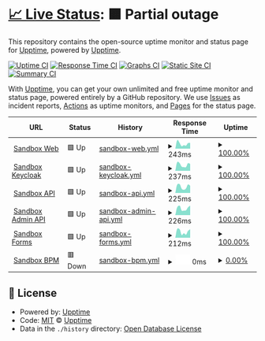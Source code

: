 # [📈 Live Status](https://app3.aot-technologies.com): <!--live status--> **🟧 Partial outage**

This repository contains the open-source uptime monitor and status page for [Upptime](https://upptime.js.org), powered by [Upptime](https://github.com/upptime/upptime).

[![Uptime CI](https://github.com/AOT-Technologies/forms-flow-ai/workflows/Uptime%20CI/badge.svg)](https://github.com/AOT-Technologies/forms-flow-ai/actions?query=workflow%3A%22Uptime+CI%22)
[![Response Time CI](https://github.com/AOT-Technologies/forms-flow-ai/workflows/Response%20Time%20CI/badge.svg)](https://github.com/AOT-Technologies/forms-flow-ai/actions?query=workflow%3A%22Response+Time+CI%22)
[![Graphs CI](https://github.com/AOT-Technologies/forms-flow-ai/workflows/Graphs%20CI/badge.svg)](https://github.com/AOT-Technologies/forms-flow-ai/actions?query=workflow%3A%22Graphs+CI%22)
[![Static Site CI](https://github.com/AOT-Technologies/forms-flow-ai/workflows/Static%20Site%20CI/badge.svg)](https://github.com/AOT-Technologies/forms-flow-ai/actions?query=workflow%3A%22Static+Site+CI%22)
[![Summary CI](https://github.com/AOT-Technologies/forms-flow-ai/workflows/Summary%20CI/badge.svg)](https://github.com/AOT-Technologies/forms-flow-ai/actions?query=workflow%3A%22Summary+CI%22)

With [Upptime](https://upptime.js.org), you can get your own unlimited and free uptime monitor and status page, powered entirely by a GitHub repository. We use [Issues](https://github.com/upptime/upptime/issues) as incident reports, [Actions](https://github.com/AOT-Technologies/forms-flow-ai/actions) as uptime monitors, and [Pages](https://app3.aot-technologies.com) for the status page.

<!--start: status pages-->
<!-- This summary is generated by Upptime (https://github.com/upptime/upptime) -->
<!-- Do not edit this manually, your changes will be overwritten -->
<!-- prettier-ignore -->
| URL | Status | History | Response Time | Uptime |
| --- | ------ | ------- | ------------- | ------ |
| <img alt="" src="https://icons.duckduckgo.com/ip3/trynow-formsflow-web.aot-technologies.com.ico" height="13"> [Sandbox Web](https://trynow-formsflow-web.aot-technologies.com/tenant/formsflowai) | 🟩 Up | [sandbox-web.yml](https://github.com/AOT-Technologies/forms-flow-upptime/commits/HEAD/history/sandbox-web.yml) | <details><summary><img alt="Response time graph" src="./graphs/sandbox-web/response-time-week.png" height="20"> 243ms</summary><br><a href="https://AOT-Technologies.github.io/forms-flow-upptime/history/sandbox-web"><img alt="Response time 251" src="https://img.shields.io/endpoint?url=https%3A%2F%2Fraw.githubusercontent.com%2FAOT-Technologies%2Fforms-flow-upptime%2FHEAD%2Fapi%2Fsandbox-web%2Fresponse-time.json"></a><br><a href="https://AOT-Technologies.github.io/forms-flow-upptime/history/sandbox-web"><img alt="24-hour response time 179" src="https://img.shields.io/endpoint?url=https%3A%2F%2Fraw.githubusercontent.com%2FAOT-Technologies%2Fforms-flow-upptime%2FHEAD%2Fapi%2Fsandbox-web%2Fresponse-time-day.json"></a><br><a href="https://AOT-Technologies.github.io/forms-flow-upptime/history/sandbox-web"><img alt="7-day response time 243" src="https://img.shields.io/endpoint?url=https%3A%2F%2Fraw.githubusercontent.com%2FAOT-Technologies%2Fforms-flow-upptime%2FHEAD%2Fapi%2Fsandbox-web%2Fresponse-time-week.json"></a><br><a href="https://AOT-Technologies.github.io/forms-flow-upptime/history/sandbox-web"><img alt="30-day response time 239" src="https://img.shields.io/endpoint?url=https%3A%2F%2Fraw.githubusercontent.com%2FAOT-Technologies%2Fforms-flow-upptime%2FHEAD%2Fapi%2Fsandbox-web%2Fresponse-time-month.json"></a><br><a href="https://AOT-Technologies.github.io/forms-flow-upptime/history/sandbox-web"><img alt="1-year response time 224" src="https://img.shields.io/endpoint?url=https%3A%2F%2Fraw.githubusercontent.com%2FAOT-Technologies%2Fforms-flow-upptime%2FHEAD%2Fapi%2Fsandbox-web%2Fresponse-time-year.json"></a></details> | <details><summary><a href="https://AOT-Technologies.github.io/forms-flow-upptime/history/sandbox-web">100.00%</a></summary><a href="https://AOT-Technologies.github.io/forms-flow-upptime/history/sandbox-web"><img alt="All-time uptime 99.71%" src="https://img.shields.io/endpoint?url=https%3A%2F%2Fraw.githubusercontent.com%2FAOT-Technologies%2Fforms-flow-upptime%2FHEAD%2Fapi%2Fsandbox-web%2Fuptime.json"></a><br><a href="https://AOT-Technologies.github.io/forms-flow-upptime/history/sandbox-web"><img alt="24-hour uptime 100.00%" src="https://img.shields.io/endpoint?url=https%3A%2F%2Fraw.githubusercontent.com%2FAOT-Technologies%2Fforms-flow-upptime%2FHEAD%2Fapi%2Fsandbox-web%2Fuptime-day.json"></a><br><a href="https://AOT-Technologies.github.io/forms-flow-upptime/history/sandbox-web"><img alt="7-day uptime 100.00%" src="https://img.shields.io/endpoint?url=https%3A%2F%2Fraw.githubusercontent.com%2FAOT-Technologies%2Fforms-flow-upptime%2FHEAD%2Fapi%2Fsandbox-web%2Fuptime-week.json"></a><br><a href="https://AOT-Technologies.github.io/forms-flow-upptime/history/sandbox-web"><img alt="30-day uptime 100.00%" src="https://img.shields.io/endpoint?url=https%3A%2F%2Fraw.githubusercontent.com%2FAOT-Technologies%2Fforms-flow-upptime%2FHEAD%2Fapi%2Fsandbox-web%2Fuptime-month.json"></a><br><a href="https://AOT-Technologies.github.io/forms-flow-upptime/history/sandbox-web"><img alt="1-year uptime 99.98%" src="https://img.shields.io/endpoint?url=https%3A%2F%2Fraw.githubusercontent.com%2FAOT-Technologies%2Fforms-flow-upptime%2FHEAD%2Fapi%2Fsandbox-web%2Fuptime-year.json"></a></details>
| <img alt="" src="https://icons.duckduckgo.com/ip3/forms-flow-idm-prod.aot-technologies.com.ico" height="13"> [Sandbox Keycloak](https://forms-flow-idm-prod.aot-technologies.com/auth/realms/multitenant/.well-known/openid-configuration) | 🟩 Up | [sandbox-keycloak.yml](https://github.com/AOT-Technologies/forms-flow-upptime/commits/HEAD/history/sandbox-keycloak.yml) | <details><summary><img alt="Response time graph" src="./graphs/sandbox-keycloak/response-time-week.png" height="20"> 237ms</summary><br><a href="https://AOT-Technologies.github.io/forms-flow-upptime/history/sandbox-keycloak"><img alt="Response time 220" src="https://img.shields.io/endpoint?url=https%3A%2F%2Fraw.githubusercontent.com%2FAOT-Technologies%2Fforms-flow-upptime%2FHEAD%2Fapi%2Fsandbox-keycloak%2Fresponse-time.json"></a><br><a href="https://AOT-Technologies.github.io/forms-flow-upptime/history/sandbox-keycloak"><img alt="24-hour response time 160" src="https://img.shields.io/endpoint?url=https%3A%2F%2Fraw.githubusercontent.com%2FAOT-Technologies%2Fforms-flow-upptime%2FHEAD%2Fapi%2Fsandbox-keycloak%2Fresponse-time-day.json"></a><br><a href="https://AOT-Technologies.github.io/forms-flow-upptime/history/sandbox-keycloak"><img alt="7-day response time 237" src="https://img.shields.io/endpoint?url=https%3A%2F%2Fraw.githubusercontent.com%2FAOT-Technologies%2Fforms-flow-upptime%2FHEAD%2Fapi%2Fsandbox-keycloak%2Fresponse-time-week.json"></a><br><a href="https://AOT-Technologies.github.io/forms-flow-upptime/history/sandbox-keycloak"><img alt="30-day response time 226" src="https://img.shields.io/endpoint?url=https%3A%2F%2Fraw.githubusercontent.com%2FAOT-Technologies%2Fforms-flow-upptime%2FHEAD%2Fapi%2Fsandbox-keycloak%2Fresponse-time-month.json"></a><br><a href="https://AOT-Technologies.github.io/forms-flow-upptime/history/sandbox-keycloak"><img alt="1-year response time 219" src="https://img.shields.io/endpoint?url=https%3A%2F%2Fraw.githubusercontent.com%2FAOT-Technologies%2Fforms-flow-upptime%2FHEAD%2Fapi%2Fsandbox-keycloak%2Fresponse-time-year.json"></a></details> | <details><summary><a href="https://AOT-Technologies.github.io/forms-flow-upptime/history/sandbox-keycloak">100.00%</a></summary><a href="https://AOT-Technologies.github.io/forms-flow-upptime/history/sandbox-keycloak"><img alt="All-time uptime 99.74%" src="https://img.shields.io/endpoint?url=https%3A%2F%2Fraw.githubusercontent.com%2FAOT-Technologies%2Fforms-flow-upptime%2FHEAD%2Fapi%2Fsandbox-keycloak%2Fuptime.json"></a><br><a href="https://AOT-Technologies.github.io/forms-flow-upptime/history/sandbox-keycloak"><img alt="24-hour uptime 100.00%" src="https://img.shields.io/endpoint?url=https%3A%2F%2Fraw.githubusercontent.com%2FAOT-Technologies%2Fforms-flow-upptime%2FHEAD%2Fapi%2Fsandbox-keycloak%2Fuptime-day.json"></a><br><a href="https://AOT-Technologies.github.io/forms-flow-upptime/history/sandbox-keycloak"><img alt="7-day uptime 100.00%" src="https://img.shields.io/endpoint?url=https%3A%2F%2Fraw.githubusercontent.com%2FAOT-Technologies%2Fforms-flow-upptime%2FHEAD%2Fapi%2Fsandbox-keycloak%2Fuptime-week.json"></a><br><a href="https://AOT-Technologies.github.io/forms-flow-upptime/history/sandbox-keycloak"><img alt="30-day uptime 100.00%" src="https://img.shields.io/endpoint?url=https%3A%2F%2Fraw.githubusercontent.com%2FAOT-Technologies%2Fforms-flow-upptime%2FHEAD%2Fapi%2Fsandbox-keycloak%2Fuptime-month.json"></a><br><a href="https://AOT-Technologies.github.io/forms-flow-upptime/history/sandbox-keycloak"><img alt="1-year uptime 99.98%" src="https://img.shields.io/endpoint?url=https%3A%2F%2Fraw.githubusercontent.com%2FAOT-Technologies%2Fforms-flow-upptime%2FHEAD%2Fapi%2Fsandbox-keycloak%2Fuptime-year.json"></a></details>
| <img alt="" src="https://icons.duckduckgo.com/ip3/forms-flow-api-prod.aot-technologies.com.ico" height="13"> [Sandbox API](https://forms-flow-api-prod.aot-technologies.com/) | 🟩 Up | [sandbox-api.yml](https://github.com/AOT-Technologies/forms-flow-upptime/commits/HEAD/history/sandbox-api.yml) | <details><summary><img alt="Response time graph" src="./graphs/sandbox-api/response-time-week.png" height="20"> 225ms</summary><br><a href="https://AOT-Technologies.github.io/forms-flow-upptime/history/sandbox-api"><img alt="Response time 232" src="https://img.shields.io/endpoint?url=https%3A%2F%2Fraw.githubusercontent.com%2FAOT-Technologies%2Fforms-flow-upptime%2FHEAD%2Fapi%2Fsandbox-api%2Fresponse-time.json"></a><br><a href="https://AOT-Technologies.github.io/forms-flow-upptime/history/sandbox-api"><img alt="24-hour response time 136" src="https://img.shields.io/endpoint?url=https%3A%2F%2Fraw.githubusercontent.com%2FAOT-Technologies%2Fforms-flow-upptime%2FHEAD%2Fapi%2Fsandbox-api%2Fresponse-time-day.json"></a><br><a href="https://AOT-Technologies.github.io/forms-flow-upptime/history/sandbox-api"><img alt="7-day response time 225" src="https://img.shields.io/endpoint?url=https%3A%2F%2Fraw.githubusercontent.com%2FAOT-Technologies%2Fforms-flow-upptime%2FHEAD%2Fapi%2Fsandbox-api%2Fresponse-time-week.json"></a><br><a href="https://AOT-Technologies.github.io/forms-flow-upptime/history/sandbox-api"><img alt="30-day response time 218" src="https://img.shields.io/endpoint?url=https%3A%2F%2Fraw.githubusercontent.com%2FAOT-Technologies%2Fforms-flow-upptime%2FHEAD%2Fapi%2Fsandbox-api%2Fresponse-time-month.json"></a><br><a href="https://AOT-Technologies.github.io/forms-flow-upptime/history/sandbox-api"><img alt="1-year response time 215" src="https://img.shields.io/endpoint?url=https%3A%2F%2Fraw.githubusercontent.com%2FAOT-Technologies%2Fforms-flow-upptime%2FHEAD%2Fapi%2Fsandbox-api%2Fresponse-time-year.json"></a></details> | <details><summary><a href="https://AOT-Technologies.github.io/forms-flow-upptime/history/sandbox-api">100.00%</a></summary><a href="https://AOT-Technologies.github.io/forms-flow-upptime/history/sandbox-api"><img alt="All-time uptime 99.89%" src="https://img.shields.io/endpoint?url=https%3A%2F%2Fraw.githubusercontent.com%2FAOT-Technologies%2Fforms-flow-upptime%2FHEAD%2Fapi%2Fsandbox-api%2Fuptime.json"></a><br><a href="https://AOT-Technologies.github.io/forms-flow-upptime/history/sandbox-api"><img alt="24-hour uptime 100.00%" src="https://img.shields.io/endpoint?url=https%3A%2F%2Fraw.githubusercontent.com%2FAOT-Technologies%2Fforms-flow-upptime%2FHEAD%2Fapi%2Fsandbox-api%2Fuptime-day.json"></a><br><a href="https://AOT-Technologies.github.io/forms-flow-upptime/history/sandbox-api"><img alt="7-day uptime 100.00%" src="https://img.shields.io/endpoint?url=https%3A%2F%2Fraw.githubusercontent.com%2FAOT-Technologies%2Fforms-flow-upptime%2FHEAD%2Fapi%2Fsandbox-api%2Fuptime-week.json"></a><br><a href="https://AOT-Technologies.github.io/forms-flow-upptime/history/sandbox-api"><img alt="30-day uptime 100.00%" src="https://img.shields.io/endpoint?url=https%3A%2F%2Fraw.githubusercontent.com%2FAOT-Technologies%2Fforms-flow-upptime%2FHEAD%2Fapi%2Fsandbox-api%2Fuptime-month.json"></a><br><a href="https://AOT-Technologies.github.io/forms-flow-upptime/history/sandbox-api"><img alt="1-year uptime 99.98%" src="https://img.shields.io/endpoint?url=https%3A%2F%2Fraw.githubusercontent.com%2FAOT-Technologies%2Fforms-flow-upptime%2FHEAD%2Fapi%2Fsandbox-api%2Fuptime-year.json"></a></details>
| <img alt="" src="https://icons.duckduckgo.com/ip3/forms-flow-admin-prod.aot-technologies.com.ico" height="13"> [Sandbox Admin API](https://forms-flow-admin-prod.aot-technologies.com/api/v1/swagger.json) | 🟩 Up | [sandbox-admin-api.yml](https://github.com/AOT-Technologies/forms-flow-upptime/commits/HEAD/history/sandbox-admin-api.yml) | <details><summary><img alt="Response time graph" src="./graphs/sandbox-admin-api/response-time-week.png" height="20"> 226ms</summary><br><a href="https://AOT-Technologies.github.io/forms-flow-upptime/history/sandbox-admin-api"><img alt="Response time 281" src="https://img.shields.io/endpoint?url=https%3A%2F%2Fraw.githubusercontent.com%2FAOT-Technologies%2Fforms-flow-upptime%2FHEAD%2Fapi%2Fsandbox-admin-api%2Fresponse-time.json"></a><br><a href="https://AOT-Technologies.github.io/forms-flow-upptime/history/sandbox-admin-api"><img alt="24-hour response time 180" src="https://img.shields.io/endpoint?url=https%3A%2F%2Fraw.githubusercontent.com%2FAOT-Technologies%2Fforms-flow-upptime%2FHEAD%2Fapi%2Fsandbox-admin-api%2Fresponse-time-day.json"></a><br><a href="https://AOT-Technologies.github.io/forms-flow-upptime/history/sandbox-admin-api"><img alt="7-day response time 226" src="https://img.shields.io/endpoint?url=https%3A%2F%2Fraw.githubusercontent.com%2FAOT-Technologies%2Fforms-flow-upptime%2FHEAD%2Fapi%2Fsandbox-admin-api%2Fresponse-time-week.json"></a><br><a href="https://AOT-Technologies.github.io/forms-flow-upptime/history/sandbox-admin-api"><img alt="30-day response time 213" src="https://img.shields.io/endpoint?url=https%3A%2F%2Fraw.githubusercontent.com%2FAOT-Technologies%2Fforms-flow-upptime%2FHEAD%2Fapi%2Fsandbox-admin-api%2Fresponse-time-month.json"></a><br><a href="https://AOT-Technologies.github.io/forms-flow-upptime/history/sandbox-admin-api"><img alt="1-year response time 204" src="https://img.shields.io/endpoint?url=https%3A%2F%2Fraw.githubusercontent.com%2FAOT-Technologies%2Fforms-flow-upptime%2FHEAD%2Fapi%2Fsandbox-admin-api%2Fresponse-time-year.json"></a></details> | <details><summary><a href="https://AOT-Technologies.github.io/forms-flow-upptime/history/sandbox-admin-api">100.00%</a></summary><a href="https://AOT-Technologies.github.io/forms-flow-upptime/history/sandbox-admin-api"><img alt="All-time uptime 99.86%" src="https://img.shields.io/endpoint?url=https%3A%2F%2Fraw.githubusercontent.com%2FAOT-Technologies%2Fforms-flow-upptime%2FHEAD%2Fapi%2Fsandbox-admin-api%2Fuptime.json"></a><br><a href="https://AOT-Technologies.github.io/forms-flow-upptime/history/sandbox-admin-api"><img alt="24-hour uptime 100.00%" src="https://img.shields.io/endpoint?url=https%3A%2F%2Fraw.githubusercontent.com%2FAOT-Technologies%2Fforms-flow-upptime%2FHEAD%2Fapi%2Fsandbox-admin-api%2Fuptime-day.json"></a><br><a href="https://AOT-Technologies.github.io/forms-flow-upptime/history/sandbox-admin-api"><img alt="7-day uptime 100.00%" src="https://img.shields.io/endpoint?url=https%3A%2F%2Fraw.githubusercontent.com%2FAOT-Technologies%2Fforms-flow-upptime%2FHEAD%2Fapi%2Fsandbox-admin-api%2Fuptime-week.json"></a><br><a href="https://AOT-Technologies.github.io/forms-flow-upptime/history/sandbox-admin-api"><img alt="30-day uptime 100.00%" src="https://img.shields.io/endpoint?url=https%3A%2F%2Fraw.githubusercontent.com%2FAOT-Technologies%2Fforms-flow-upptime%2FHEAD%2Fapi%2Fsandbox-admin-api%2Fuptime-month.json"></a><br><a href="https://AOT-Technologies.github.io/forms-flow-upptime/history/sandbox-admin-api"><img alt="1-year uptime 99.98%" src="https://img.shields.io/endpoint?url=https%3A%2F%2Fraw.githubusercontent.com%2FAOT-Technologies%2Fforms-flow-upptime%2FHEAD%2Fapi%2Fsandbox-admin-api%2Fuptime-year.json"></a></details>
| <img alt="" src="https://icons.duckduckgo.com/ip3/forms-flow-forms-prod.aot-technologies.com.ico" height="13"> [Sandbox Forms](https://forms-flow-forms-prod.aot-technologies.com/) | 🟩 Up | [sandbox-forms.yml](https://github.com/AOT-Technologies/forms-flow-upptime/commits/HEAD/history/sandbox-forms.yml) | <details><summary><img alt="Response time graph" src="./graphs/sandbox-forms/response-time-week.png" height="20"> 212ms</summary><br><a href="https://AOT-Technologies.github.io/forms-flow-upptime/history/sandbox-forms"><img alt="Response time 220" src="https://img.shields.io/endpoint?url=https%3A%2F%2Fraw.githubusercontent.com%2FAOT-Technologies%2Fforms-flow-upptime%2FHEAD%2Fapi%2Fsandbox-forms%2Fresponse-time.json"></a><br><a href="https://AOT-Technologies.github.io/forms-flow-upptime/history/sandbox-forms"><img alt="24-hour response time 145" src="https://img.shields.io/endpoint?url=https%3A%2F%2Fraw.githubusercontent.com%2FAOT-Technologies%2Fforms-flow-upptime%2FHEAD%2Fapi%2Fsandbox-forms%2Fresponse-time-day.json"></a><br><a href="https://AOT-Technologies.github.io/forms-flow-upptime/history/sandbox-forms"><img alt="7-day response time 212" src="https://img.shields.io/endpoint?url=https%3A%2F%2Fraw.githubusercontent.com%2FAOT-Technologies%2Fforms-flow-upptime%2FHEAD%2Fapi%2Fsandbox-forms%2Fresponse-time-week.json"></a><br><a href="https://AOT-Technologies.github.io/forms-flow-upptime/history/sandbox-forms"><img alt="30-day response time 206" src="https://img.shields.io/endpoint?url=https%3A%2F%2Fraw.githubusercontent.com%2FAOT-Technologies%2Fforms-flow-upptime%2FHEAD%2Fapi%2Fsandbox-forms%2Fresponse-time-month.json"></a><br><a href="https://AOT-Technologies.github.io/forms-flow-upptime/history/sandbox-forms"><img alt="1-year response time 200" src="https://img.shields.io/endpoint?url=https%3A%2F%2Fraw.githubusercontent.com%2FAOT-Technologies%2Fforms-flow-upptime%2FHEAD%2Fapi%2Fsandbox-forms%2Fresponse-time-year.json"></a></details> | <details><summary><a href="https://AOT-Technologies.github.io/forms-flow-upptime/history/sandbox-forms">100.00%</a></summary><a href="https://AOT-Technologies.github.io/forms-flow-upptime/history/sandbox-forms"><img alt="All-time uptime 57.90%" src="https://img.shields.io/endpoint?url=https%3A%2F%2Fraw.githubusercontent.com%2FAOT-Technologies%2Fforms-flow-upptime%2FHEAD%2Fapi%2Fsandbox-forms%2Fuptime.json"></a><br><a href="https://AOT-Technologies.github.io/forms-flow-upptime/history/sandbox-forms"><img alt="24-hour uptime 100.00%" src="https://img.shields.io/endpoint?url=https%3A%2F%2Fraw.githubusercontent.com%2FAOT-Technologies%2Fforms-flow-upptime%2FHEAD%2Fapi%2Fsandbox-forms%2Fuptime-day.json"></a><br><a href="https://AOT-Technologies.github.io/forms-flow-upptime/history/sandbox-forms"><img alt="7-day uptime 100.00%" src="https://img.shields.io/endpoint?url=https%3A%2F%2Fraw.githubusercontent.com%2FAOT-Technologies%2Fforms-flow-upptime%2FHEAD%2Fapi%2Fsandbox-forms%2Fuptime-week.json"></a><br><a href="https://AOT-Technologies.github.io/forms-flow-upptime/history/sandbox-forms"><img alt="30-day uptime 100.00%" src="https://img.shields.io/endpoint?url=https%3A%2F%2Fraw.githubusercontent.com%2FAOT-Technologies%2Fforms-flow-upptime%2FHEAD%2Fapi%2Fsandbox-forms%2Fuptime-month.json"></a><br><a href="https://AOT-Technologies.github.io/forms-flow-upptime/history/sandbox-forms"><img alt="1-year uptime 99.98%" src="https://img.shields.io/endpoint?url=https%3A%2F%2Fraw.githubusercontent.com%2FAOT-Technologies%2Fforms-flow-upptime%2FHEAD%2Fapi%2Fsandbox-forms%2Fuptime-year.json"></a></details>
| <img alt="" src="https://icons.duckduckgo.com/ip3/forms-flow-bpm-prod.aot-technologies.com.ico" height="13"> [Sandbox BPM](https://forms-flow-bpm-prod.aot-technologies.com/camunda) | 🟥 Down | [sandbox-bpm.yml](https://github.com/AOT-Technologies/forms-flow-upptime/commits/HEAD/history/sandbox-bpm.yml) | <details><summary><img alt="Response time graph" src="./graphs/sandbox-bpm/response-time-week.png" height="20"> 0ms</summary><br><a href="https://AOT-Technologies.github.io/forms-flow-upptime/history/sandbox-bpm"><img alt="Response time 1639" src="https://img.shields.io/endpoint?url=https%3A%2F%2Fraw.githubusercontent.com%2FAOT-Technologies%2Fforms-flow-upptime%2FHEAD%2Fapi%2Fsandbox-bpm%2Fresponse-time.json"></a><br><a href="https://AOT-Technologies.github.io/forms-flow-upptime/history/sandbox-bpm"><img alt="24-hour response time 0" src="https://img.shields.io/endpoint?url=https%3A%2F%2Fraw.githubusercontent.com%2FAOT-Technologies%2Fforms-flow-upptime%2FHEAD%2Fapi%2Fsandbox-bpm%2Fresponse-time-day.json"></a><br><a href="https://AOT-Technologies.github.io/forms-flow-upptime/history/sandbox-bpm"><img alt="7-day response time 0" src="https://img.shields.io/endpoint?url=https%3A%2F%2Fraw.githubusercontent.com%2FAOT-Technologies%2Fforms-flow-upptime%2FHEAD%2Fapi%2Fsandbox-bpm%2Fresponse-time-week.json"></a><br><a href="https://AOT-Technologies.github.io/forms-flow-upptime/history/sandbox-bpm"><img alt="30-day response time 0" src="https://img.shields.io/endpoint?url=https%3A%2F%2Fraw.githubusercontent.com%2FAOT-Technologies%2Fforms-flow-upptime%2FHEAD%2Fapi%2Fsandbox-bpm%2Fresponse-time-month.json"></a><br><a href="https://AOT-Technologies.github.io/forms-flow-upptime/history/sandbox-bpm"><img alt="1-year response time 0" src="https://img.shields.io/endpoint?url=https%3A%2F%2Fraw.githubusercontent.com%2FAOT-Technologies%2Fforms-flow-upptime%2FHEAD%2Fapi%2Fsandbox-bpm%2Fresponse-time-year.json"></a></details> | <details><summary><a href="https://AOT-Technologies.github.io/forms-flow-upptime/history/sandbox-bpm">0.00%</a></summary><a href="https://AOT-Technologies.github.io/forms-flow-upptime/history/sandbox-bpm"><img alt="All-time uptime 53.14%" src="https://img.shields.io/endpoint?url=https%3A%2F%2Fraw.githubusercontent.com%2FAOT-Technologies%2Fforms-flow-upptime%2FHEAD%2Fapi%2Fsandbox-bpm%2Fuptime.json"></a><br><a href="https://AOT-Technologies.github.io/forms-flow-upptime/history/sandbox-bpm"><img alt="24-hour uptime 0.00%" src="https://img.shields.io/endpoint?url=https%3A%2F%2Fraw.githubusercontent.com%2FAOT-Technologies%2Fforms-flow-upptime%2FHEAD%2Fapi%2Fsandbox-bpm%2Fuptime-day.json"></a><br><a href="https://AOT-Technologies.github.io/forms-flow-upptime/history/sandbox-bpm"><img alt="7-day uptime 0.00%" src="https://img.shields.io/endpoint?url=https%3A%2F%2Fraw.githubusercontent.com%2FAOT-Technologies%2Fforms-flow-upptime%2FHEAD%2Fapi%2Fsandbox-bpm%2Fuptime-week.json"></a><br><a href="https://AOT-Technologies.github.io/forms-flow-upptime/history/sandbox-bpm"><img alt="30-day uptime 0.00%" src="https://img.shields.io/endpoint?url=https%3A%2F%2Fraw.githubusercontent.com%2FAOT-Technologies%2Fforms-flow-upptime%2FHEAD%2Fapi%2Fsandbox-bpm%2Fuptime-month.json"></a><br><a href="https://AOT-Technologies.github.io/forms-flow-upptime/history/sandbox-bpm"><img alt="1-year uptime 0.00%" src="https://img.shields.io/endpoint?url=https%3A%2F%2Fraw.githubusercontent.com%2FAOT-Technologies%2Fforms-flow-upptime%2FHEAD%2Fapi%2Fsandbox-bpm%2Fuptime-year.json"></a></details>

<!--end: status pages-->

## 📄 License

- Powered by: [Upptime](https://github.com/upptime/upptime)
- Code: [MIT](./LICENSE) © [Upptime](https://upptime.js.org)
- Data in the `./history` directory: [Open Database License](https://opendatacommons.org/licenses/odbl/1-0/)
